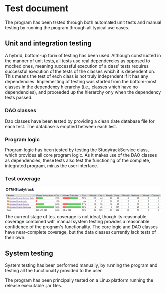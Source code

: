 # Test document

The program has been tested through both automated unit tests and manual testing by running the program through all typical use cases.

## Unit and integration testing

A hybrid, bottom-up form of testing has been used. Although constructed in the manner of unit tests, all tests use real dependencies as opposed to mocked ones, meaning successful execution of a class' tests requires successful execution of the tests of the classes which it is dependent on. This means the test of each class is not truly independent if it has any dependencies.  Implementing of testing was started from the bottom-most classes in the dependency hierarchy (i.e., classes which have no dependencies), and proceeded up the hierarchy only when the dependency tests passed.

### DAO classes

Dao classes have been tested by providing a clean slate database file for each test. The database is emptied between each test.

### Program logic

Program logic has been tested by testing the StudytrackService class, which provides all core program logic. As it makes use of the DAO classes as dependencies, these tests also test the functioning of the complete, integrated program, minus the user interface.

### Test coverage

![Test coverage](misc/testcoverage.png)
The current stage of test coverage is not ideal, though its reasonable coverage combined with manual system testing provides a reasonable confidence of the program's functionality. The core logic and DAO classes have near-complete coverage, but the data classes currently lack tests of their own.

## System testing

System testing has been performed manually, by running the program and testing all the functionality provided to the user.

The program has been principally tested on a Linux platform running the release executable .jar files.
